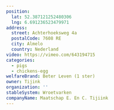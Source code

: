 ```yaml
---
position:
  lat: 52.387121252480306
  lng: 6.691236523479971
address:
  street: Achterhoeksweg 4a
  postalCode: 7608 RE
  city: Almelo
  country: Nederland
video: https://vimeo.com/643194715
categories:
  - pigs
  - chickens-egg
welfareBrand: Beter Leven (1 ster)
owner: Tijink
organization: ''
stableSystem: Wroetvarken
companyName: Maatschap E. En C. Tijiink
---
```

